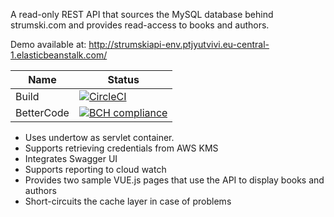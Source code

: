A read-only REST API that sources the MySQL database behind strumski.com and provides read-access to books and authors.

Demo available at: http://strumskiapi-env.ptjyutvivi.eu-central-1.elasticbeanstalk.com/


Name     | Status |
-------- | ------ |
Build    | [![CircleCI](https://circleci.com/gh/ipgur/library-api.svg?style=svg)](https://circleci.com/gh/ipgur/library-api) |
BetterCode    | [![BCH compliance](https://bettercodehub.com/edge/badge/ipgur/library-api?branch=master)](https://bettercodehub.com/)|


- Uses undertow as servlet container.
- Supports retrieving credentials from AWS KMS
- Integrates Swagger UI
- Supports reporting to cloud watch
- Provides two sample VUE.js pages that use the API to display books and authors
- Short-circuits the cache layer in case of problems